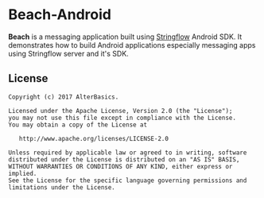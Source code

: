 # Beach-Android
<b>Beach</b> is a messaging application built using <a href="http://stringflow.com">Stringflow</a> Android SDK. It demonstrates how to build Android applications especially messaging apps using Stringflow server and it's SDK.

License
-------
    Copyright (c) 2017 AlterBasics.
    
    Licensed under the Apache License, Version 2.0 (the "License");
    you may not use this file except in compliance with the License.
    You may obtain a copy of the License at

       http://www.apache.org/licenses/LICENSE-2.0

    Unless required by applicable law or agreed to in writing, software
    distributed under the License is distributed on an "AS IS" BASIS,
    WITHOUT WARRANTIES OR CONDITIONS OF ANY KIND, either express or implied.
    See the License for the specific language governing permissions and
    limitations under the License.
